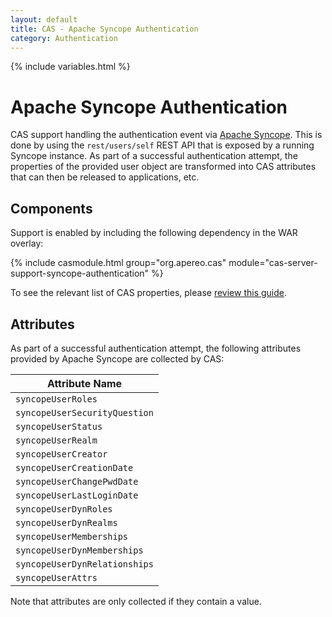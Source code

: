 ```yaml
---
layout: default
title: CAS - Apache Syncope Authentication
category: Authentication
---
```

{% include variables.html %}


# Apache Syncope Authentication

CAS support handling the authentication event via [Apache Syncope](http://syncope.apache.org/). This is done by using the `rest/users/self` REST API that is exposed by a running Syncope instance. As part of a successful authentication attempt, the properties of the provided user object are transformed into CAS attributes that can then be released to applications, etc.


## Components

Support is enabled by including the following dependency in the WAR overlay:

{% include casmodule.html group="org.apereo.cas" module="cas-server-support-syncope-authentication" %}

To see the relevant list of CAS properties, please [review this guide](../configuration/Configuration-Properties.html#syncope-authentication).

## Attributes

As part of a successful authentication attempt, the following attributes provided by Apache Syncope are collected by CAS:

| Attribute Name             
|------------------------------------
| `syncopeUserRoles`
| `syncopeUserSecurityQuestion`
| `syncopeUserStatus`
| `syncopeUserRealm`
| `syncopeUserCreator`
| `syncopeUserCreationDate`
| `syncopeUserChangePwdDate`
| `syncopeUserLastLoginDate`
| `syncopeUserDynRoles`
| `syncopeUserDynRealms`
| `syncopeUserMemberships`
| `syncopeUserDynMemberships`
| `syncopeUserDynRelationships`
| `syncopeUserAttrs`

Note that attributes are only collected if they contain a value.
